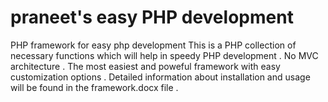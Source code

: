 praneet's easy PHP development 
=======

PHP framework for easy php development
This is a PHP collection of necessary functions which will help in speedy PHP development . No MVC architecture . The most easiest and poweful framework with easy customization options . Detailed information about installation and usage will be found in the framework.docx file .
